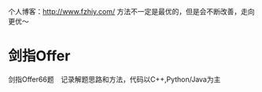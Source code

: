 个人博客：http://www.fzhiy.com/
方法不一定是最优的，但是会不断改善，走向更优～

# 剑指Offer
剑指Offer66题　记录解题思路和方法，代码以C++,Python/Java为主



